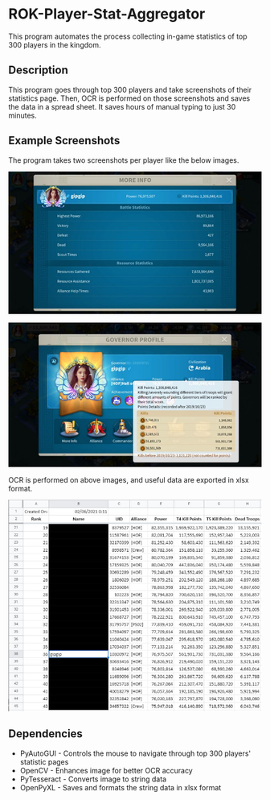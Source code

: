 # ROK-Player-Stat-Aggregator

This program automates the process collecting in-game statistics of top 300 players in the kingdom.

## Description

This program goes through top 300 players and take screenshots of their statistics page. Then, OCR is performed on those screenshots and saves the data in a spread sheet. It saves hours of manual typing to just 30 minutes.

## Example Screenshots

The program takes two screenshots per player like the below images.

<p align="center">
  <img src="./images/example1.jpeg" alt="Player Stat Screenshot1" width="650">
</p>
<p align="center">
  <img src="./images/example2.jpeg" alt="Player Stat Screenshot2" width="650">
</p>

OCR is performed on above images, and useful data are exported in xlsx format.

<p align="center">
  <img src="./images/spreadsheet.jpeg" alt="Final Output" width="650">
</p>

## Dependencies

* PyAutoGUI - Controls the mouse to navigate through top 300 players' statistic pages
* OpenCV - Enhances image for better OCR accuracy
* PyTesseract - Converts image to string data
* OpenPyXL - Saves and formats the string data in xlsx format
